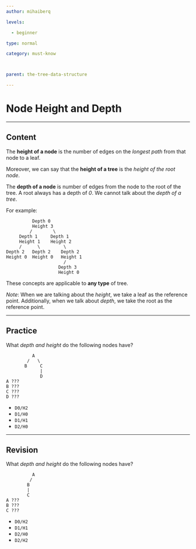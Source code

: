 ```yaml
---
author: mihaiberq

levels:

  - beginner

type: normal

category: must-know



parent: the-tree-data-structure

---
```


# Node Height and Depth

---
## Content

The **height of a node** is the number of edges on the *longest path* from that node to a leaf.

Moreover, we can say that the **height of a tree** is the *height of the root node*.

The **depth of a node** is number of edges from the node to the root of the tree. A root always has a depth of *0*. We cannot talk about the *depth of a tree*.

For example:
```text
          Depth 0
          Height 3
         /        \
     Depth 1     Depth 1
     Height 1    Height 2
     /      \         \
Depth 2   Depth 2    Depth 2
Height 0  Height 0   Height 1
                      /
                    Depth 3
                    Height 0    

```
These concepts are applicable to **any type** of tree.

*Note*: When we are talking about the *height*, we take a leaf as the reference point. Additionally, when we talk about *depth*, we take the root as the reference point.

---
## Practice

What *depth and height* do the following nodes have?
```
          A
        /   \
       B     C
             |
             D
A ???
B ???
C ???
D ???
```

* `D0/H2`
* `D1/H0`
* `D1/H1`
* `D2/H0`

---
## Revision

What *depth and height* do the following nodes have?
```
          A
         /
        B
        |
        C
A ???
B ???
C ???
```

* `D0/H2`
* `D1/H1`
* `D2/H0`
* `D2/H2`

 
